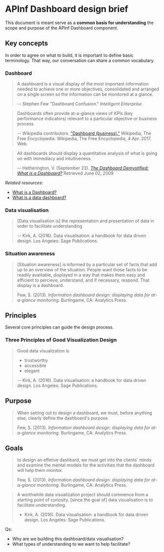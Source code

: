 # APInf Dashboard design brief
This document is meant serve as a **common basis for understanding** the scope and purpose of the APInf Dashboard component.

## Key concepts
In order to agree on what to build, it is important to define basic terminology. That way, our conversation can share a common vocabulary.

### Dashboard
> A dashboard is a visual display of the most important information needed to achieve one or more objectives, consolidated and arranged on a single screen so the information can be monitored at a glance.
>
> -- Stephen Few "Dashboard Confusion." *Intelligent Enterprise*.

> Dashboards often provide at-a-glance views of KPIs (key performance indicators) relevant to a particular objective or business process
>
> -- Wikipedia contributors. ["Dashboard (business)."](https://en.wikipedia.org/wiki/Dashboard_(business)) Wikipedia, The Free Encyclopedia. Wikipedia, The Free Encyclopedia, 4 Apr. 2017. Web.

> All dashboards should display a quantitative analysis of what is going on with immediacy and intuitiveness.
>
> -- Hetherington, V. (September 23). *[The Dashboard Demystified: What is a Dashboard?](http://www.dashboardinsight.com/articles/digital-dashboards/fundamentals/the-dashboard-demystified.aspx)* Retrieved June 02, 2009


*Related resources:*
- [What is a Dashboard?](http://www.dashboardinsight.com/articles/digital-dashboards/fundamentals/what-is-a-dashboard.aspx)
- [What is a data dashboard?](http://businessintelligence.com/dictionary/dashboard/)

### Data visualisation
> [Data visualisation is] the representation and presentation of data in order to facilitate understanding
>
> -- Kirk, A. (2016). Data visualisation: a handbook for data driven design. Los Angeles: Sage Publications.

### Situation awareness
> [Situation awareness] is informed by a particular set of facts that add up to an overview of the situation. People want those facts to be readily avaiilable, displayed in a way that makes them easy and efficient to percieve, understand, and if necessary, respond. That display is a dashboard.
>
> Few, S. (2013). *Information dashboard design: displaying data for at-a-glance monitoring.* Burlingame, CA: Analytics Press.
## Principles
Several core principles can guide the design process.

### Three Principles of Good Visualization Design
> Good data visualization is
> - trustworthy
> - accessible
> - elegant
>
> -- Kirk, A. (2016). Data visualisation: a handbook for data driven design. Los Angeles: Sage Publications.

## Purpose
> When setting out to design a dashboard, we must, before anything else, clearly define the dashboard's purpose.
>
> Few, S. (2013). *Information dashboard design: displaying data for at-a-glance monitoring.* Burlingame, CA: Analytics Press.

## Goals
> to design an effetive dashbard, we must get into the clients' minds and examine the mental models for the activities that the dashboard will help them monitor.
>
> Few, S. (2013). *Information dashboard design: displaying data for at-a-glance monitoring.* Burlingame, CA: Analytics Press.

> A worthwhile data visualization project should commence from a starting point of curiosity, [since the goal of] data visualisation is to facilitate understanding.
>
> - Kirk, A. (2016). Data visualisation: a handbook for data driven design. Los Angeles: Sage Publications.

Qs:
- Why are we building this dashboard/data visualisation?
- What types of understanding to we want to help facilitate?

